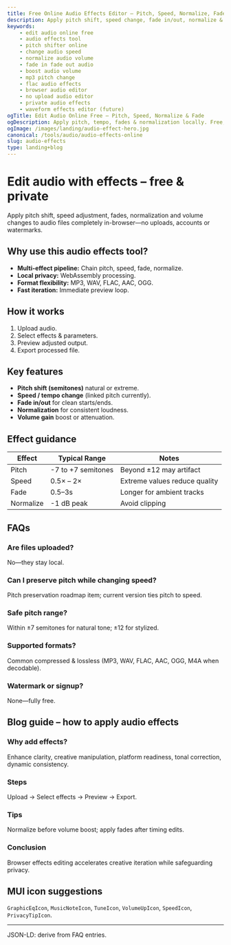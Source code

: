 ```yaml
---
title: Free Online Audio Effects Editor – Pitch, Speed, Normalize, Fade (No Signup)
description: Apply pitch shift, speed change, fade in/out, normalize & volume boost to MP3, WAV, FLAC, AAC & OGG in-browser. Private, free & watermark‑free.
keywords:
	- edit audio online free
	- audio effects tool
	- pitch shifter online
	- change audio speed
	- normalize audio volume
	- fade in fade out audio
	- boost audio volume
	- mp3 pitch change
	- flac audio effects
	- browser audio editor
	- no upload audio editor
	- private audio effects
	- waveform effects editor (future)
ogTitle: Edit Audio Online Free – Pitch, Speed, Normalize & Fade
ogDescription: Apply pitch, tempo, fades & normalization locally. Free, private & no watermark.
ogImage: /images/landing/audio-effect-hero.jpg
canonical: /tools/audio/audio-effects-online
slug: audio-effects
type: landing+blog
---
```


# Edit audio with effects – free & private

Apply pitch shift, speed adjustment, fades, normalization and volume changes to audio files completely in-browser—no uploads, accounts or watermarks.

## Why use this audio effects tool?
- **Multi-effect pipeline:** Chain pitch, speed, fade, normalize.  
- **Local privacy:** WebAssembly processing.  
- **Format flexibility:** MP3, WAV, FLAC, AAC, OGG.  
- **Fast iteration:** Immediate preview loop.  

## How it works
1. Upload audio.  
2. Select effects & parameters.  
3. Preview adjusted output.  
4. Export processed file.  

## Key features
- **Pitch shift (semitones)** natural or extreme.  
- **Speed / tempo change** (linked pitch currently).  
- **Fade in/out** for clean starts/ends.  
- **Normalization** for consistent loudness.  
- **Volume gain** boost or attenuation.  

## Effect guidance
| Effect | Typical Range | Notes |
| ------ | ------------- | ----- |
| Pitch | -7 to +7 semitones | Beyond ±12 may artifact |
| Speed | 0.5× – 2× | Extreme values reduce quality |
| Fade | 0.5–3s | Longer for ambient tracks |
| Normalize | -1 dB peak | Avoid clipping |

## FAQs
### Are files uploaded?
No—they stay local.

### Can I preserve pitch while changing speed?
Pitch preservation roadmap item; current version ties pitch to speed.

### Safe pitch range?
Within ±7 semitones for natural tone; ±12 for stylized.

### Supported formats?
Common compressed & lossless (MP3, WAV, FLAC, AAC, OGG, M4A when decodable).

### Watermark or signup?
None—fully free.

## Blog guide – how to apply audio effects
### Why add effects?
Enhance clarity, creative manipulation, platform readiness, tonal correction, dynamic consistency.

### Steps
Upload → Select effects → Preview → Export.

### Tips
Normalize before volume boost; apply fades after timing edits.

### Conclusion
Browser effects editing accelerates creative iteration while safeguarding privacy.

## MUI icon suggestions
`GraphicEqIcon`, `MusicNoteIcon`, `TuneIcon`, `VolumeUpIcon`, `SpeedIcon`, `PrivacyTipIcon`.

---
JSON-LD: derive from FAQ entries.

